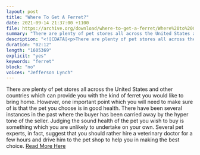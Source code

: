 ```yaml
---
layout: post
title: "Where To Get A Ferret?"
date: 2021-09-14 21:37:00 +1100
file: https://archive.org/download/where-to-get-a-ferret/Where%20to%20Get%20a%20Ferret.mp3
summary: "There are plenty of pet stores all across the United States and other countries which can provide you with the kind of ferret you would like to bring home."
description: "<![CDATA[<p>There are plenty of pet stores all across the United States and other countries which can provide you with the kind of ferret you would like to bring home.  However, one important point which you will need to make sure of is that the pet you choose is in good health. There have been several instances in the past where the buyer has been carried away by the hyper tone of the seller. Judging the sound health of the pet you wish to buy is something which you are unlikely to undertake on your own. Several pet experts, in fact, suggest that you should rather hire a veterinary doctor for a few hours and drive him to the pet shop to help you in making the best choice.<a href='https://ferretvoice.com/buy-ferrets-online/'>Read More Here</a></p>]]>"
duration: "02:12" 
length: "1605369"
explicit: "yes" 
keywords: "ferret"
block: "no" 
voices: "Jefferson Lynch"
---
```


There are plenty of pet stores all across the United States and other countries which can provide you with the kind of ferret you would like to bring home.  However, one important point which you will need to make sure of is that the pet you choose is in good health. There have been several instances in the past where the buyer has been carried away by the hyper tone of the seller. Judging the sound health of the pet you wish to buy is something which you are unlikely to undertake on your own. Several pet experts, in fact, suggest that you should rather hire a veterinary doctor for a few hours and drive him to the pet shop to help you in making the best choice. [Read More Here](https://ferretvoice.com/buy-ferrets-online/)

